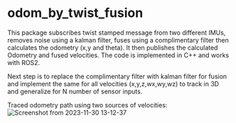 # odom_by_twist_fusion
This package subscribes twist stamped message from two different IMUs, removes noise using a kalman filter, fuses using a complimentary filter then calculates the odometry (x,y and theta). It then publishes the calculated Odometry and fused velocities. The code is implemented in C++ and works with ROS2.

Next step is to replace the complimentary filter with kalman filter for fusion and implement the same for all velocities (x,y,z,wx,wy,wz) to track in 3D and generalize for N number of sensor inputs.

Traced odometry path using two sources of velocities:
![Screenshot from 2023-11-30 13-12-37](https://github.com/Nisarg236/odometry_by_twist_fusion/assets/71684502/352af704-3daa-49ed-a035-85a984398b17)
